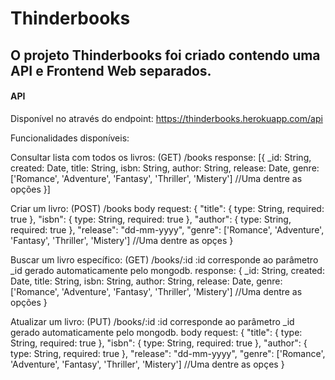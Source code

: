 # Thinderbooks

## O projeto Thinderbooks foi criado contendo uma API e Frontend Web separados.

#### API
Disponível no através do endpoint: https://thinderbooks.herokuapp.com/api

Funcionalidades disponíveis:

Consultar lista com todos os livros: (GET) /books
response: [{
    _id: String,
    created: Date,
    title: String,
    isbn: String,
    author: String,
    release: Date,
    genre: ['Romance', 'Adventure', 'Fantasy', 'Thriller', 'Mistery'] //Uma dentre as opções
}]


Criar um livro: (POST) /books
body request: {
    "title": { type: String, required: true },
    "isbn": { type: String, required: true },
    "author": { type: String, required: true },
    "release": "dd-mm-yyyy",
    "genre": ['Romance', 'Adventure', 'Fantasy', 'Thriller', 'Mistery'] //Uma dentre as opçes
}


Buscar um livro específico: (GET) /books/:id
:id corresponde ao parâmetro _id gerado automaticamente pelo mongodb.
response: {
    _id: String,
    created: Date,
    title: String,
    isbn: String,
    author: String,
    release: Date,
    genre: ['Romance', 'Adventure', 'Fantasy', 'Thriller', 'Mistery'] //Uma dentre as opções
}

Atualizar um livro: (PUT) /books/:id
:id corresponde ao parâmetro _id gerado automaticamente pelo mongodb.
body request: { 
    "title": { type: String, required: true },
    "isbn": { type: String, required: true },
    "author": { type: String, required: true },
    "release": "dd-mm-yyyy",
    "genre": ['Romance', 'Adventure', 'Fantasy', 'Thriller', 'Mistery'] //Uma dentre as opçes
}
